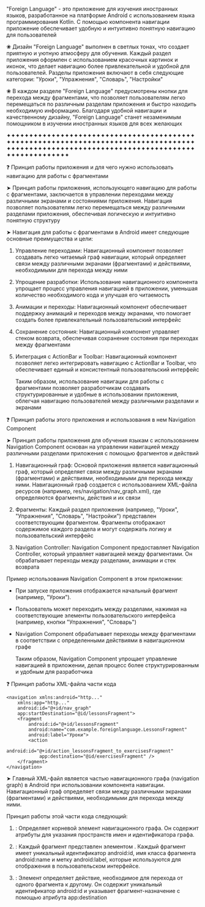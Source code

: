 "Foreign Language" - это приложение для изучения иностранных языков, разработанное на платформе Android с использованием языка программирования Kotlin. С помощью компонента навигации приложение обеспечивает удобную и интуитивно понятную навигацию для пользователей    

 ❀   Дизайн "Foreign Language" выполнен в светлых тонах, что создает приятную и уютную атмосферу для обучения. Каждый раздел приложения оформлен с использованием красочных картинок и иконок, что делает навигацию более привлекательной и удобной для пользователей. Разделы приложения включают в себя следующие категории: "Уроки", "Упражнения", "Словарь", "Настройки" 

 ❀   В каждом разделе "Foreign Language" предусмотрены кнопки для перехода между фрагментами, что позволяет пользователям легко перемещаться по различным разделам приложения и быстро находить необходимую информацию. Благодаря удобной навигации и качественному дизайну, "Foreign Language" станет незаменимым помощником в изучении иностранных языков для всех желающих   

✦✦✦✦✦✦✦✦✦✦✦✦✦✦✦✦✦✦✦✦✦✦✦✦✦✦✦✦✦✦✦✦✦✦✦✦✦✦✦✦✦✦✦✦✦✦✦✦✦✦✦✦✦✦✦✦✦✦✦✦✦✦✦✦✦✦✦✦✦✦✦✦✦✦✦✦✦✦✦✦✦✦✦✦✦✦✦✦✦✦✦✦✦✦✦✦✦✦✦✦✦✦✦✦✦✦✦✦✦✦✦✦✦✦✦✦✦✦✦✦✦✦✦✦✦✦✦✦✦✦✦✦✦✦✦✦✦✦✦✦

❓ Принцип работы приложения и для чего нужно использовать навигацию для работы с фрагментами	    

 ➤   Принцип работы приложения, использующего навигацию для работы с фрагментами, заключается в управлении переходами между различными экранами и состояниями приложения. Навигация позволяет пользователям легко перемещаться между различными разделами приложения, обеспечивая логическую и интуитивно понятную структуру  

 ➤   Навигация для работы с фрагментами в Android имеет следующие основные преимущества и цели:

1. Управление переходами: Навигационный компонент позволяет создавать легко читаемый граф навигации, который определяет связи между различными экранами (фрагментами) и действиями, необходимыми для перехода между ними 

2. Упрощение разработки: Использование навигационного компонента упрощает процесс управления навигацией в приложении, уменьшая количество необходимого кода и улучшая его читаемость  

3. Анимации и переходы: Навигационный компонент обеспечивает поддержку анимаций и переходов между экранами, что помогает создать более привлекательный пользовательский интерфейс 

4. Сохранение состояния: Навигационный компонент управляет стеком возврата, обеспечивая сохранение состояния при переходах между фрагментами 

5. Интеграция с ActionBar и Toolbar: Навигационный компонент позволяет легко интегрировать навигацию с ActionBar и Toolbar, что обеспечивает единый и консистентный пользовательский интерфейс 

     Таким образом, использование навигации для работы с фрагментами позволяет разработчикам создавать структурированные и удобные в использовании приложения, облегчая навигацию пользователей между различными разделами и экранами  

 
❓ Принцип работы этого приложения и использования в нем Navigation Component	         

 ➤   Принцип работы приложения для обучения языкам с использованием Navigation Component основан на управлении навигацией между различными разделами приложения с помощью фрагментов и действий  

1. Навигационный граф: Основой приложения является навигационный граф, который определяет связи между различными экранами (фрагментами) и действиями, необходимыми для перехода между ними. Навигационный граф создается с использованием XML-файла ресурсов (например, res/navigation/nav_graph.xml), где определяются фрагменты, действия и их связи 

2. Фрагменты: Каждый раздел приложения (например, "Уроки", "Упражнения", "Словарь", "Настройки") представлен соответствующим фрагментом. Фрагменты отображают содержимое каждого раздела и могут содержать логику и пользовательский интерфейс 

3. Navigation Controller: Navigation Component предоставляет Navigation Controller, который управляет навигацией между фрагментами. Он обрабатывает переходы между разделами, анимации и стек возврата     

Пример использования Navigation Component в этом приложении: 
- При запуске приложения отображается начальный фрагмент (например, "Уроки"). 
- Пользователь может переходить между разделами, нажимая на соответствующие элементы пользовательского интерфейса (например, кнопки "Упражнения", "Словарь") 
- Navigation Component обрабатывает переходы между фрагментами в соответствии с определенными действиями в навигационном графе                        

     Таким образом, Navigation Component упрощает управление навигацией в приложении, делая процесс более структурированным и удобным для разработчика      

 
❓ Принцип работы  XML-файла  части кода  
```
<navigation xmlns:android="http..." 
    xmlns:app="http..." 
    android:id="@+id/nav_graph" 
    app:startDestination="@id/lessonsFragment">  
    <fragment 
        android:id="@+id/lessonsFragment" 
        android:name="com.example.foreignlanguage.LessonsFragment" 
        android:label="Уроки"> 
        <action 
            android:id="@+id/action_lessonsFragment_to_exercisesFragment" 
            app:destination="@id/exercisesFragment" /> 
    </fragment> 
</navigation>  
```
 ➤   Главный XML-файл является частью навигационного графа (navigation graph) в Android при использовании компонента навигации. Навигационный граф определяет связи между различными экранами (фрагментами) и действиями, необходимыми для перехода между ними.

Принцип работы этой части кода следующий:    

1. <navigation>: Определяет корневой элемент навигационного графа. Он содержит атрибуты для указания пространств имен и идентификатора графа.

2. <fragment>: Каждый фрагмент представлен элементом <fragment>. Каждый фрагмент имеет уникальный идентификатор android:id, имя класса фрагмента android:name и метку android:label, которые используются для отображения в пользовательском интерфейсе.
 
3. <action>: Элемент <action> определяет действие, необходимое для перехода от одного фрагмента к другому. Он содержит уникальный идентификатор android:id и указывает фрагмент-назначение с помощью атрибута app:destination          
